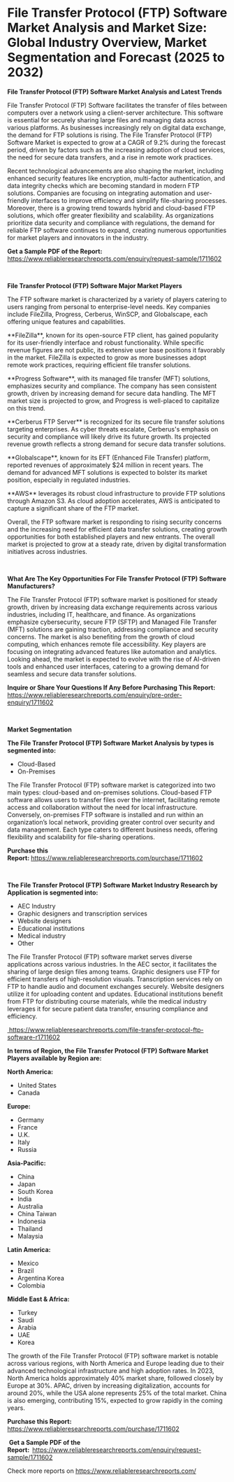 <p><h1>File Transfer Protocol (FTP) Software Market Analysis and Market Size: Global Industry Overview, Market Segmentation and Forecast (2025 to 2032)</h1></p><p><strong>File Transfer Protocol (FTP) Software Market Analysis and Latest Trends</strong></p>
<p><p>File Transfer Protocol (FTP) Software facilitates the transfer of files between computers over a network using a client-server architecture. This software is essential for securely sharing large files and managing data across various platforms. As businesses increasingly rely on digital data exchange, the demand for FTP solutions is rising. The File Transfer Protocol (FTP) Software Market is expected to grow at a CAGR of 9.2% during the forecast period, driven by factors such as the increasing adoption of cloud services, the need for secure data transfers, and a rise in remote work practices.</p><p>Recent technological advancements are also shaping the market, including enhanced security features like encryption, multi-factor authentication, and data integrity checks which are becoming standard in modern FTP solutions. Companies are focusing on integrating automation and user-friendly interfaces to improve efficiency and simplify file-sharing processes. Moreover, there is a growing trend towards hybrid and cloud-based FTP solutions, which offer greater flexibility and scalability. As organizations prioritize data security and compliance with regulations, the demand for reliable FTP software continues to expand, creating numerous opportunities for market players and innovators in the industry.</p></p>
<p><strong>Get a Sample PDF of the Report:&nbsp;</strong> <a href="https://www.reliableresearchreports.com/enquiry/request-sample/1711602?utm_campaign=3105&utm_medium=2&utm_source=Github&utm_content=ia&utm_term=27032025&utm_id=file-transfer-protocol-ftp-software">https://www.reliableresearchreports.com/enquiry/request-sample/1711602</a></p>
<p>&nbsp;</p>
<p><strong>File Transfer Protocol (FTP) Software Major Market Players</strong></p>
<p><p>The FTP software market is characterized by a variety of players catering to users ranging from personal to enterprise-level needs. Key companies include FileZilla, Progress, Cerberus, WinSCP, and Globalscape, each offering unique features and capabilities.</p><p>**FileZilla**, known for its open-source FTP client, has gained popularity for its user-friendly interface and robust functionality. While specific revenue figures are not public, its extensive user base positions it favorably in the market. FileZilla is expected to grow as more businesses adopt remote work practices, requiring efficient file transfer solutions.</p><p>**Progress Software**, with its managed file transfer (MFT) solutions, emphasizes security and compliance. The company has seen consistent growth, driven by increasing demand for secure data handling. The MFT market size is projected to grow, and Progress is well-placed to capitalize on this trend.</p><p>**Cerberus FTP Server** is recognized for its secure file transfer solutions targeting enterprises. As cyber threats escalate, Cerberus's emphasis on security and compliance will likely drive its future growth. Its projected revenue growth reflects a strong demand for secure data transfer solutions.</p><p>**Globalscape**, known for its EFT (Enhanced File Transfer) platform, reported revenues of approximately $24 million in recent years. The demand for advanced MFT solutions is expected to bolster its market position, especially in regulated industries.</p><p>**AWS** leverages its robust cloud infrastructure to provide FTP solutions through Amazon S3. As cloud adoption accelerates, AWS is anticipated to capture a significant share of the FTP market.</p><p>Overall, the FTP software market is responding to rising security concerns and the increasing need for efficient data transfer solutions, creating growth opportunities for both established players and new entrants. The overall market is projected to grow at a steady rate, driven by digital transformation initiatives across industries.</p></p>
<p>&nbsp;</p>
<p><strong>What Are The Key Opportunities For File Transfer Protocol (FTP) Software Manufacturers?</strong></p>
<p><p>The File Transfer Protocol (FTP) software market is positioned for steady growth, driven by increasing data exchange requirements across various industries, including IT, healthcare, and finance. As organizations emphasize cybersecurity, secure FTP (SFTP) and Managed File Transfer (MFT) solutions are gaining traction, addressing compliance and security concerns. The market is also benefiting from the growth of cloud computing, which enhances remote file accessibility. Key players are focusing on integrating advanced features like automation and analytics. Looking ahead, the market is expected to evolve with the rise of AI-driven tools and enhanced user interfaces, catering to a growing demand for seamless and secure data transfer solutions.</p></p>
<p><strong>Inquire or Share Your Questions If Any Before Purchasing This Report:</strong> <a href="https://www.reliableresearchreports.com/enquiry/pre-order-enquiry/1711602?utm_campaign=3105&utm_medium=2&utm_source=Github&utm_content=ia&utm_term=27032025&utm_id=file-transfer-protocol-ftp-software">https://www.reliableresearchreports.com/enquiry/pre-order-enquiry/1711602</a></p>
<p>&nbsp;</p>
<p><strong>Market Segmentation</strong></p>
<p><strong>The File Transfer Protocol (FTP) Software Market Analysis by types is segmented into:</strong></p>
<p><ul><li>Cloud-Based</li><li>On-Premises</li></ul></p>
<p><p>The File Transfer Protocol (FTP) software market is categorized into two main types: cloud-based and on-premises solutions. Cloud-based FTP software allows users to transfer files over the internet, facilitating remote access and collaboration without the need for local infrastructure. Conversely, on-premises FTP software is installed and run within an organization’s local network, providing greater control over security and data management. Each type caters to different business needs, offering flexibility and scalability for file-sharing operations.</p></p>
<p><strong>Purchase this Report:&nbsp;</strong><a href="https://www.reliableresearchreports.com/purchase/1711602?utm_campaign=3105&utm_medium=2&utm_source=Github&utm_content=ia&utm_term=27032025&utm_id=file-transfer-protocol-ftp-software">https://www.reliableresearchreports.com/purchase/1711602</a></p>
<p>&nbsp;</p>
<p><strong>The File Transfer Protocol (FTP) Software Market Industry Research by Application is segmented into:</strong></p>
<p><ul><li>AEC Industry</li><li>Graphic designers and transcription services</li><li>Website designers</li><li>Educational institutions</li><li>Medical industry</li><li>Other</li></ul></p>
<p><p>The File Transfer Protocol (FTP) software market serves diverse applications across various industries. In the AEC sector, it facilitates the sharing of large design files among teams. Graphic designers use FTP for efficient transfers of high-resolution visuals. Transcription services rely on FTP to handle audio and document exchanges securely. Website designers utilize it for uploading content and updates. Educational institutions benefit from FTP for distributing course materials, while the medical industry leverages it for secure patient data transfer, ensuring compliance and efficiency.</p></p>
<p><a href="https://www.reliableresearchreports.com/file-transfer-protocol-ftp-software-r1711602?utm_campaign=3105&utm_medium=2&utm_source=Github&utm_content=ia&utm_term=27032025&utm_id=file-transfer-protocol-ftp-software">&nbsp;https://www.reliableresearchreports.com/file-transfer-protocol-ftp-software-r1711602</a></p>
<p><strong>In terms of Region, the File Transfer Protocol (FTP) Software Market Players available by Region are:</strong></p>
<p>
    <p> <strong> North America: </strong>
        <ul>
            <li>United States</li>
            <li>Canada</li>
        </ul>
        </p> 
    <p> <strong> Europe: </strong>
        <ul>
            <li>Germany</li>
            <li>France</li>
            <li>U.K.</li>
            <li>Italy</li>
            <li>Russia</li>
        </ul>
        </p> 
    <p> <strong> Asia-Pacific: </strong>
        <ul>
            <li>China</li>
            <li>Japan</li>
            <li>South Korea</li>
            <li>India</li>
            <li>Australia</li>
            <li>China Taiwan</li>
            <li>Indonesia</li>
            <li>Thailand</li>
            <li>Malaysia</li>
        </ul>
        </p> 
    <p> <strong> Latin America: </strong>
        <ul>
            <li>Mexico</li>
            <li>Brazil</li>
            <li>Argentina Korea</li>
            <li>Colombia</li>
        </ul>
        </p> 
    <p> <strong> Middle East & Africa: </strong>
        <ul>
            <li>Turkey</li>
            <li>Saudi</li>
            <li>Arabia</li>
            <li>UAE</li>
            <li>Korea</li>
        </ul>
    </p>
    </p>
<p><p>The growth of the File Transfer Protocol (FTP) software market is notable across various regions, with North America and Europe leading due to their advanced technological infrastructure and high adoption rates. In 2023, North America holds approximately 40% market share, followed closely by Europe at 30%. APAC, driven by increasing digitalization, accounts for around 20%, while the USA alone represents 25% of the total market. China is also emerging, contributing 15%, expected to grow rapidly in the coming years.</p></p>
<p><strong>Purchase this Report: </strong><a href="https://www.reliableresearchreports.com/purchase/1711602?utm_campaign=3105&utm_medium=2&utm_source=Github&utm_content=ia&utm_term=27032025&utm_id=file-transfer-protocol-ftp-software">https://www.reliableresearchreports.com/purchase/1711602</a></p>
<p>&nbsp;<strong>Get a Sample PDF of the Report:&nbsp;&nbsp;</strong><a href="https://www.reliableresearchreports.com/enquiry/request-sample/1711602?utm_campaign=3105&utm_medium=2&utm_source=Github&utm_content=ia&utm_term=27032025&utm_id=file-transfer-protocol-ftp-software">https://www.reliableresearchreports.com/enquiry/request-sample/1711602</a></p>
<p><strong></strong></p>
<p>Check more reports on <a href="https://www.reliableresearchreports.com/?utm_campaign=3105&utm_medium=2&utm_source=Github&utm_content=ia&utm_term=27032025&utm_id=file-transfer-protocol-ftp-software">https://www.reliableresearchreports.com/</a></p>